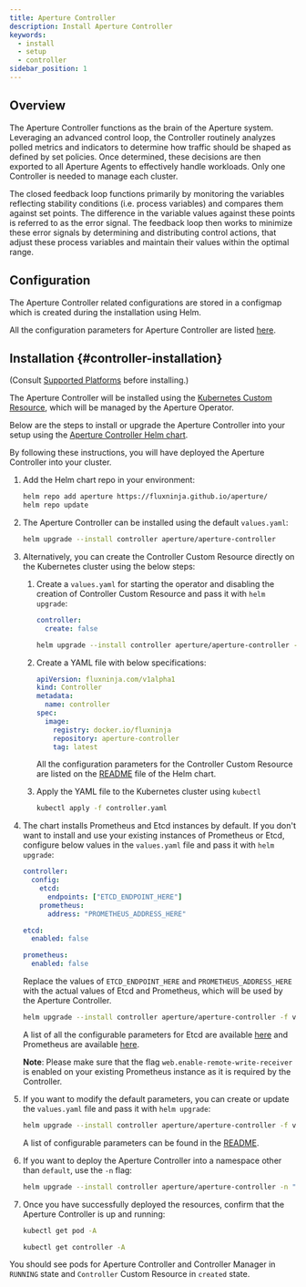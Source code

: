 ```yaml
---
title: Aperture Controller
description: Install Aperture Controller
keywords:
  - install
  - setup
  - controller
sidebar_position: 1
---
```


## Overview

The Aperture Controller functions as the brain of the Aperture system.
Leveraging an advanced control loop, the Controller routinely analyzes polled
metrics and indicators to determine how traffic should be shaped as defined by
set policies. Once determined, these decisions are then exported to all Aperture
Agents to effectively handle workloads. Only one Controller is needed to manage
each cluster.

The closed feedback loop functions primarily by monitoring the variables
reflecting stability conditions (i.e. process variables) and compares them
against set points. The difference in the variable values against these points
is referred to as the error signal. The feedback loop then works to minimize
these error signals by determining and distributing control actions, that adjust
these process variables and maintain their values within the optimal range.

## Configuration

The Aperture Controller related configurations are stored in a configmap which
is created during the installation using Helm.

All the configuration parameters for Aperture Controller are listed
[here](reference/configuration/controller.md).

## Installation {#controller-installation}

(Consult [Supported Platforms](get-started/supported-platforms.md) before
installing.)

The Aperture Controller will be installed using the
[Kubernetes Custom Resource](https://kubernetes.io/docs/concepts/extend-kubernetes/api-extension/custom-resources/),
which will be managed by the Aperture Operator.

Below are the steps to install or upgrade the Aperture Controller into your
setup using the
[Aperture Controller Helm chart](https://artifacthub.io/packages/helm/aperture/aperture-controller).

By following these instructions, you will have deployed the Aperture Controller
into your cluster.

1. Add the Helm chart repo in your environment:

   ```bash
   helm repo add aperture https://fluxninja.github.io/aperture/
   helm repo update
   ```

2. The Aperture Controller can be installed using the default `values.yaml`:

   ```bash
   helm upgrade --install controller aperture/aperture-controller
   ```

3. Alternatively, you can create the Controller Custom Resource directly on the
   Kubernetes cluster using the below steps:

   1. Create a `values.yaml` for starting the operator and disabling the
      creation of Controller Custom Resource and pass it with `helm upgrade`:

      ```yaml
      controller:
        create: false
      ```

      ```bash
      helm upgrade --install controller aperture/aperture-controller -f values.yaml
      ```

   2. Create a YAML file with below specifications:

      ```yaml
      apiVersion: fluxninja.com/v1alpha1
      kind: Controller
      metadata:
        name: controller
      spec:
        image:
          registry: docker.io/fluxninja
          repository: aperture-controller
          tag: latest
      ```

      All the configuration parameters for the Controller Custom Resource are
      listed on the
      [README](https://artifacthub.io/packages/helm/aperture/aperture-controller#controller-custom-resource-parameters)
      file of the Helm chart.

   3. Apply the YAML file to the Kubernetes cluster using `kubectl`

      ```bash
      kubectl apply -f controller.yaml
      ```

4. The chart installs Prometheus and Etcd instances by default. If you don't
   want to install and use your existing instances of Prometheus or Etcd,
   configure below values in the `values.yaml` file and pass it with
   `helm upgrade`:

   ```yaml
   controller:
     config:
       etcd:
         endpoints: ["ETCD_ENDPOINT_HERE"]
       prometheus:
         address: "PROMETHEUS_ADDRESS_HERE"

   etcd:
     enabled: false

   prometheus:
     enabled: false
   ```

   Replace the values of `ETCD_ENDPOINT_HERE` and `PROMETHEUS_ADDRESS_HERE` with
   the actual values of Etcd and Prometheus, which will be used by the Aperture
   Controller.

   ```bash
   helm upgrade --install controller aperture/aperture-controller -f values.yaml
   ```

   A list of all the configurable parameters for Etcd are available
   [here](reference/configuration/controller.md#etcd) and Prometheus are
   available [here](reference/configuration/controller.md#prometheus).

   **Note**: Please make sure that the flag `web.enable-remote-write-receiver`
   is enabled on your existing Prometheus instance as it is required by the
   Controller.

5. If you want to modify the default parameters, you can create or update the
   `values.yaml` file and pass it with `helm upgrade`:

   ```bash
   helm upgrade --install controller aperture/aperture-controller -f values.yaml
   ```

   A list of configurable parameters can be found in the
   [README](https://artifacthub.io/packages/helm/aperture/aperture-controller#parameters).

6. If you want to deploy the Aperture Controller into a namespace other than
   `default`, use the `-n` flag:

   ```bash
   helm upgrade --install controller aperture/aperture-controller -n "aperture-controller" --create-namespace
   ```

7. Once you have successfully deployed the resources, confirm that the Aperture
   Controller is up and running:

   ```bash
   kubectl get pod -A

   kubectl get controller -A
   ```

You should see pods for Aperture Controller and Controller Manager in `RUNNING`
state and `Controller` Custom Resource in `created` state.
